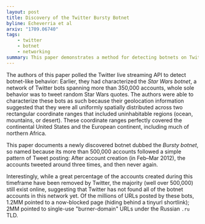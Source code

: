 ```yaml
---
layout: post
title: Discovery of the Twitter Bursty Botnet
byline: Echeverria et al
arxiv: "1709.06740"
tags:
    - twitter
    - botnet
    - networking
summary: This paper demonstrates a method for detecting botnets on Twitter, and explains how this can give better ground-truth for automated detection systems.
---
```


The authors of this paper polled the Twitter live streaming API to detect botnet-like behavior: Earlier, they had characterized the _Star Wars botnet_, a network of Twitter bots spanning more than 350,000 accounts, whole sole behavior was to tweet random Star Wars quotes. The authors were able to characterize these bots as such because their geolocation information suggested that they were all uniformly spatially distributed across two rectangular coordinate ranges that included uninhabitable regions (ocean, mountains, or desert). These coordinate ranges perfectly covered the continental United States and the European continent, including much of northern Africa.

This paper documents a newly discovered botnet dubbed the _Bursty botnet_, so named because its more than 500,000 accounts followed a simple pattern of Tweet posting: After account creation (in Feb–Mar 2012), the accounts tweeted around three times, and then never again.

Interestingly, while a great percentage of the accounts created during this timeframe have been removed by Twitter, the majority (well over 500,000) still exist online, suggesting that Twitter has not found all of the botnet accounts in this network yet. Of the millions of URLs posted by these bots, 1.2MM pointed to a now-blocked page (hiding behind a tinyurl shortlink); 2MM pointed to single-use "burner-domain" URLs under the Russian `.ru` TLD.
